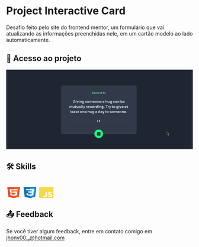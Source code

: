 # Project Interactive Card
Desafio feito pelo site do frontend mentor, um formulário que vai atualizando as informações preenchidas nele, em um cartão modelo ao lado automaticamente.

## 🔗 Acesso ao projeto
[<img src="src/gif/tela.gif">](https://jhonyfreitasdev.github.io/projeto-gerador-de-conselhos/)

## 🛠 Skills
<div style="display: inline_block"><br>
  <img align="center" alt="HTML" height="30" width="40" src="https://raw.githubusercontent.com/devicons/devicon/master/icons/html5/html5-original.svg">
  <img align="center" alt="CSS" height="30" width="40" src="https://raw.githubusercontent.com/devicons/devicon/master/icons/css3/css3-original.svg">
  <img align="center" alt="Js" height="30" width="40" src="https://raw.githubusercontent.com/devicons/devicon/master/icons/javascript/javascript-plain.svg">
</div>

## 📤 Feedback
Se você tiver algum feedback, entre em contato comigo em jhony00._@hotmail.com
